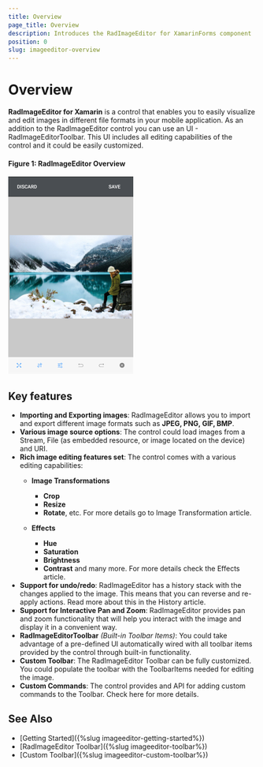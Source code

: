 ```yaml
---
title: Overview
page_title: Overview
description: Introduces the RadImageEditor for XamarinForms component
position: 0
slug: imageeditor-overview
---
```


# Overview #

**RadImageEditor for Xamarin** is a control that enables you to easily visualize and edit images in different file formats in your mobile application. As an addition to the RadImageEditor control you can use an UI - RadImageEditorToolbar. This UI includes all editing capabilities of the control and it could be easily customized.

#### Figure 1: RadImageEditor Overview

![ImageEditor Overview](images/imageeditor-overview.png "ImageEditor Overview")

## Key features

* **Importing and Exporting images**: RadImageEditor allows you to import and export different image formats such as **JPEG, PNG, GIF, BMP**.
* **Various image source options**: The control could load images from a Stream, File (as embedded resource, or image located on the device) and URI.
* **Rich image editing features set**: The control comes with a various editing capabilities: 
	* **Image Transformations**
		* **Crop**
		* **Resize**
		* **Rotate**, etc. For more details go to Image Transformation article.
	
	* **Effects**
		* **Hue**
		* **Saturation**
		* **Brightness**
		* **Contrast** and many more. For more details check the Effects article.
* **Support for undo/redo**: RadImageEditor has a history stack with the changes applied to the image. This means that you can reverse and re-apply actions. Read more about this in the History article.
* **Support for Interactive Pan and Zoom**: RadImageEditor provides pan and zoom functionality that will help you interact with the image and display it in a convenient way.
* **RadImageEditorToolbar** *(Built-in Toolbar Items)*: You could take advantage of a pre-defined UI automatically wired with all toolbar items provided by the control through built-in functionality.
* **Custom Toolbar**: The RadImageEditor Toolbar can be fully customized. You could populate the toolbar with the ToolbarItems needed for editing the image.
* **Custom Commands**: The control provides and API for adding custom commands to the Toolbar. Check here for more details.

## See Also

- [Getting Started]({%slug imageeditor-getting-started%})
- [RadImageEditor Toolbar]({%slug imageeditor-toolbar%})
- [Custom Toolbar]({%slug imageeditor-custom-toolbar%})
